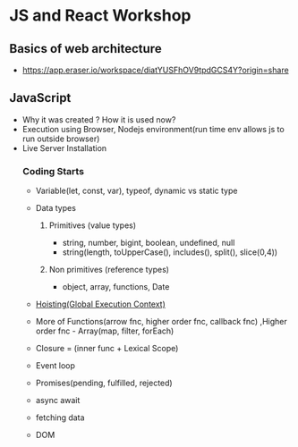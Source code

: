 # JS and React Workshop

## Basics of web architecture
- https://app.eraser.io/workspace/diatYUSFhOV9tpdGCS4Y?origin=share

## JavaScript

- Why it was created ? How it is used now?
- Execution using Browser, Nodejs environment(run time env allows js to run outside browser)
- Live Server Installation
    ### Coding Starts
    - Variable(let, const, var), typeof, dynamic vs static type
    - Data types

        1. Primitives (value types)
                
            - string, number, bigint, boolean, undefined, null
            - string(length, toUpperCase(), includes(), split(), slice(0,4))
        2. Non primitives (reference types)
            - object, array, functions, Date

    - [Hoisting(Global Execution Context)](https://app.eraser.io/workspace/diatYUSFhOV9tpdGCS4Y?origin=share)
    - More of Functions(arrow fnc, higher order fnc, callback fnc) ,Higher order fnc -  Array(map, filter, forEach)
    - Closure = (inner func + Lexical Scope)
    - Event loop
    - Promises(pending, fulfilled, rejected)
    - async await
    - fetching data
    - DOM

